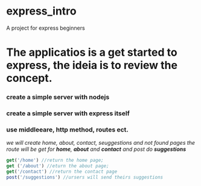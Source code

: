 # express_intro
A project for express beginners

# The applicatios is a get started to express, the ideia is to review the concept.
### create a simple server with nodejs
### create a simple server with express itself
### use middleeare, http method, routes ect.

*we will create  home, about, contact, seuggestions and not found pages*
*the route will be get for **home**, **about** and **contact** and post do **suggestions***

```javascript
get('/home') //return the home page;
get ('/about') //eturn the about page;
get('/contact') //return the contact page
post('/suggestions') //ursers will send theirs suggestions
```
